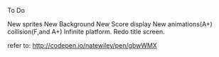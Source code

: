 To Do

New sprites 
New Background
New Score display
New animations(A+)
collision(F,and A+)
Infinite platform.
Redo title screen.


refer to:
http://codepen.io/natewiley/pen/gbwWMX